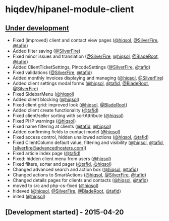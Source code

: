 # hiqdev/hipanel-module-client

## [Under development]

- Fixed (improved) client and contact view pages ([@hiqsol], [@SilverFire], [@tafid])
- Added filter saving ([@SilverFire])
- Fixed minor issues and translation ([@SilverFire], [@hiqsol], [@BladeRoot], [@tafid])
- Added ClientTicketSettings, PincodeSettings ([@SilverFire], [@tafid])
- Fixed validations ([@SilverFire], [@tafid])
- Added monthly invoices displaying and managing ([@hiqsol], [@SilverFire])
- Added client settings modal forms ([@hiqsol], [@tafid], [@BladeRoot], [@SilverFire])
- Fixed SidebarMenu ([@hiqsol])
- Added client blocking ([@hiqsol])
- Fixed client grid: improved look ([@hiqsol], [@BladeRoot])
- Added client create functionality ([@tafid])
- Fixed client/seller sorting with sortAttribute ([@hiqsol])
- Fixed PHP warnings ([@hiqsol])
- Fixed name filtering at clients ([@tafid], [@hiqsol])
- Added confirming fields to contact model ([@hiqsol])
- Fixed access control, hidden unallowed actions ([@hiqsol], [@tafid])
- Fixed ClientColumn default value, filtering and visibility ([@hiqsol], [@tafid], [silverfire@advancedhosters.com])
- Fixed article index page ([@tafid])
- Fixed: hidden client menu from users ([@hiqsol])
- Fixed filters, sorter and pager ([@tafid], [@hiqsol])
- Changed advanced search and action box ([@hiqsol], [@tafid])
- Changed actions to SmartActions ([@hiqsol], [@SilverFire], [@tafid])
- Changed details pages for clients and contacts ([@hiqsol], [@tafid])
- moved to src and php-cs-fixed ([@hiqsol])
- hideved ([@hiqsol], [@SilverFire], [@BladeRoot], [@tafid])
- inited ([@hiqsol])

## [Development started] - 2015-04-20

[@hiqsol]: https://github.com/hiqsol
[sol@hiqdev.com]: https://github.com/hiqsol
[@SilverFire]: https://github.com/SilverFire
[d.naumenko.a@gmail.com]: https://github.com/SilverFire
[@tafid]: https://github.com/tafid
[andreyklochok@gmail.com]: https://github.com/tafid
[@BladeRoot]: https://github.com/BladeRoot
[bladeroot@gmail.com]: https://github.com/BladeRoot
[Under development]: https://github.com/hiqdev/hipanel-module-client/releases
